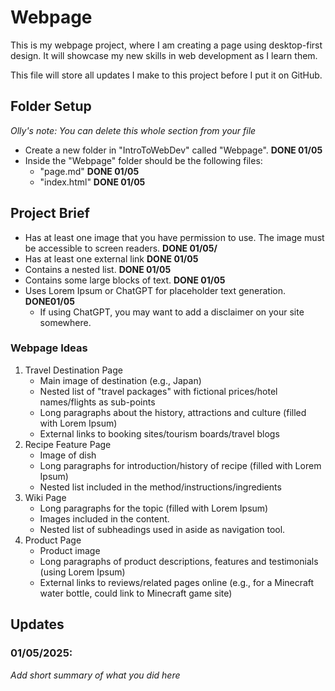 # Webpage
This is my webpage project, where I am creating a page using desktop-first design. It will showcase my new skills in web development as I learn them.

This file will store all updates I make to this project before I put it on GitHub.

## Folder Setup
*Olly's note: You can delete this whole section from your file*
- Create a new folder in "IntroToWebDev" called "Webpage". **DONE 01/05**
- Inside the "Webpage" folder should be the following files:
    - "page.md" **DONE 01/05**
    - "index.html" **DONE 01/05**

## Project Brief
- Has at least one image that you have permission to use. The image must be accessible to screen readers. **DONE 01/05/**
- Has at least one external link **DONE 01/05**
- Contains a nested list. **DONE 01/05**
- Contains some large blocks of text. **DONE 01/05**
- Uses Lorem Ipsum or ChatGPT for placeholder text generation. **DONE01/05**
    - If using ChatGPT, you may want to add a disclaimer on your site somewhere.

### Webpage Ideas
1. Travel Destination Page
    - Main image of destination (e.g., Japan)
    - Nested list of "travel packages" with fictional prices/hotel names/flights as sub-points
    - Long paragraphs about the history, attractions and culture (filled with Lorem Ipsum)
    - External links to booking sites/tourism boards/travel blogs
2. Recipe Feature Page
    - Image of dish
    - Long paragraphs for introduction/history of recipe (filled with Lorem Ipsum)
    - Nested list included in the method/instructions/ingredients
3. Wiki Page
    - Long paragraphs for the topic (filled with Lorem Ipsum)
    - Images included in the content.
    - Nested list of subheadings used in aside as navigation tool.
4. Product Page
    - Product image
    - Long paragraphs of product descriptions, features and testimonials (using Lorem Ipsum)
    - External links to reviews/related pages online (e.g., for a Minecraft water bottle, could link to Minecraft game site)


## Updates 
### 01/05/2025:
*Add short summary of what you did here*
